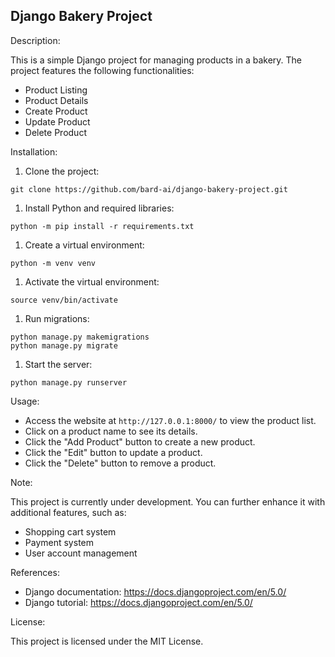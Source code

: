 Django Bakery Project
---------------------

Description:

This is a simple Django project for managing products in a bakery. The project features the following functionalities:

-   Product Listing
-   Product Details
-   Create Product
-   Update Product
-   Delete Product

Installation:

1.  Clone the project:

```
git clone https://github.com/bard-ai/django-bakery-project.git

```

1.  Install Python and required libraries:

```
python -m pip install -r requirements.txt

```

1.  Create a virtual environment:

```
python -m venv venv

```

1.  Activate the virtual environment:

```
source venv/bin/activate

```

1.  Run migrations:

```
python manage.py makemigrations
python manage.py migrate

```

1.  Start the server:

```
python manage.py runserver

```

Usage:

-   Access the website at `http://127.0.0.1:8000/` to view the product list.
-   Click on a product name to see its details.
-   Click the "Add Product" button to create a new product.
-   Click the "Edit" button to update a product.
-   Click the "Delete" button to remove a product.

Note:

This project is currently under development. You can further enhance it with additional features, such as:

-   Shopping cart system
-   Payment system
-   User account management

References:

-   Django documentation: <https://docs.djangoproject.com/en/5.0/>
-   Django tutorial: <https://docs.djangoproject.com/en/5.0/>

License:

This project is licensed under the MIT License.
